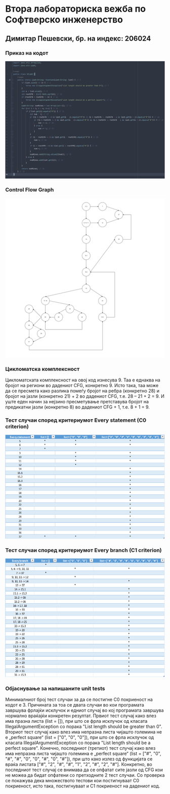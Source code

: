 # Втора лабораториска вежба по Софтверско инженерство

## Димитар Пешевски, бр. на индекс: 206024

###  Приказ на кодот
![Code](/assets/images/Code.png)

###  Control Flow Graph
![Control Flow Graph](/assets/images/CFG.png)

### Цикломатска комплексност
Цикломатската комплексност на овој код изнесува 9. Таа е еднаква на бројот на региони во дадениот CFG, конкретно 9. Исто така, таа може да се пресмета како разлика помеѓу бројот на ребра (конкретно 28) и бројот на јазли (конкретно 21) + 2 во дадениот CFG, т.е. 28 – 21 + 2 = 9. И уште еден начин за нејзино пресметување претставува бројот на предикатни јазли (конкретно 8) во дадениот CFG + 1, т.е. 8 + 1 = 9.

### Тест случаи според критериумот Every statement (C0 criterion)
![C0 Criterion](/assets/images/C0-Criterion.png)

### Тест случаи според критериумот Every branch (C1 criterion)
![C1 Criterion](/assets/images/C1-Criterion.png)

### Објаснување за напишаните unit tests
Минималниот број тест случаи за да се постигне C0 покриеност на кодот е 3. Причината за тоа се двата случаи во кои програмата завршува фрлајќи исклучок и едниот случај во кој програмата завршува нормално враќајќи конкретен резултат. Првиот тест случај како влез има празна листа (list = []), при што се фрла исклучок од класата IllegalArgumentException со порака "List length should be greater than 0". Вториот тест случај како влез има непразна листа чијашто големина не е „perfect square“ (list = ["0", "0", "0"]), при што се фрла исклучок од класата IllegalArgumentException со порака "List length should be a perfect square". Конечно, последниот (третиот) тест случај како влез има непразна листа чијашто големина е „perfect square“ (list = ["#", "0", "#", "#", "0", "0", "#", "0", "#"]), при што како излез од функцијата се враќа листата ["#", "2", "#", "#", "1", "2", "#", "2", "#"]. Конкретно, во последниот тест случај се внимава да се опфатат сите јазли од CFG кои не можеа да бидат опфатени со претходните 2 тест случаи.
Со проверка се покажува дека множеството тестови кои постигнуваат C0 покриеност, исто така, постигнуваат и C1 покриеност на дадениот код.
